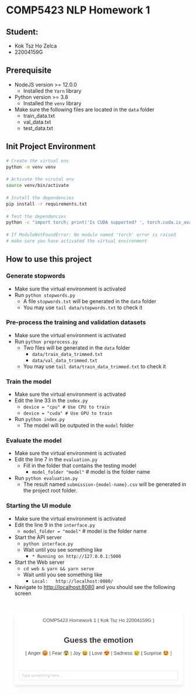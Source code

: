 # COMP5423 NLP Homework 1

## Student: 
- Kok Tsz Ho Zelca
- 22004159G

## Prerequisite
- NodeJS version >= 12.0.0
    - Installed the `Yarn` library
- Python version >= 3.8
    - Installed the `venv` library
- Make sure the following files are located in the `data` folder
    - train_data.txt
    - val_data.txt
    - test_data.txt

## Init Project Environment
```bash
# Create the virtual env
python -m venv venv

# Activate the virutal env
source venv/bin/activate

# Install the dependencies
pip install -r requirements.txt

# Test the dependencies
python -c "import torch; print('Is CUDA supported? ', torch.cuda.is_available())"

# If ModuleNotFoundError: No module named 'torch' error is raised
# make sure you have activated the virtual environment
```

## How to use this project

### Generate stopwords
- Make sure the virtual environment is activated
- Run `python stopwords.py`
    - A file `stopwords.txt` will be generated in the `data` folder
    - You may use `tail data/stopwords.txt` to check it

### Pre-process the training and validation datasets
- Make sure the virtual environment is activated
- Run `python preprocess.py`
    - Two files will be generated in the `data` folder
        - `data/train_data_trimmed.txt`
        - `data/val_data_trimmed.txt`
    - You may use `tail data/train_data_trimmed.txt` to check it

### Train the model
- Make sure the virtual environment is activated
- Edit the line 33 in the `index.py`
    - `device = "cpu" # Use CPU to train`
    - `device = "cuda" # Use GPU to train`
- Run `python index.py`
    - The model will be outputed in the `model` folder

### Evaluate the model
- Make sure the virtual environment is activated
- Edit the line 7 in the `evaluation.py`
    - Fill in the folder that contains the testing model
        - `model_folder "model"` # model is the folder name
- Run `python evaluation.py`
    - The result named `submission-{model-name}.csv` will be generated in the project root folder.

### Starting the UI module
- Make sure the virtual environment is activated
- Edit the line 9 in the `interface.py`
    - `model_folder = "model"` # model is the folder name
- Start the API server
    - `python interface.py`
    - Wait until you see something like 
        - `* Running on http://127.0.0.1:5000`
- Start the Web server
    - `cd web & yarn && yarn serve`
    - Wait until you see something like 
        - `Local:   http://localhost:8080/`
- Navigate to <a href="http://localhost:8080">http://localhost:8080</a> and you should see the following screen
<br>
<img src="Web-UI.png"/>

